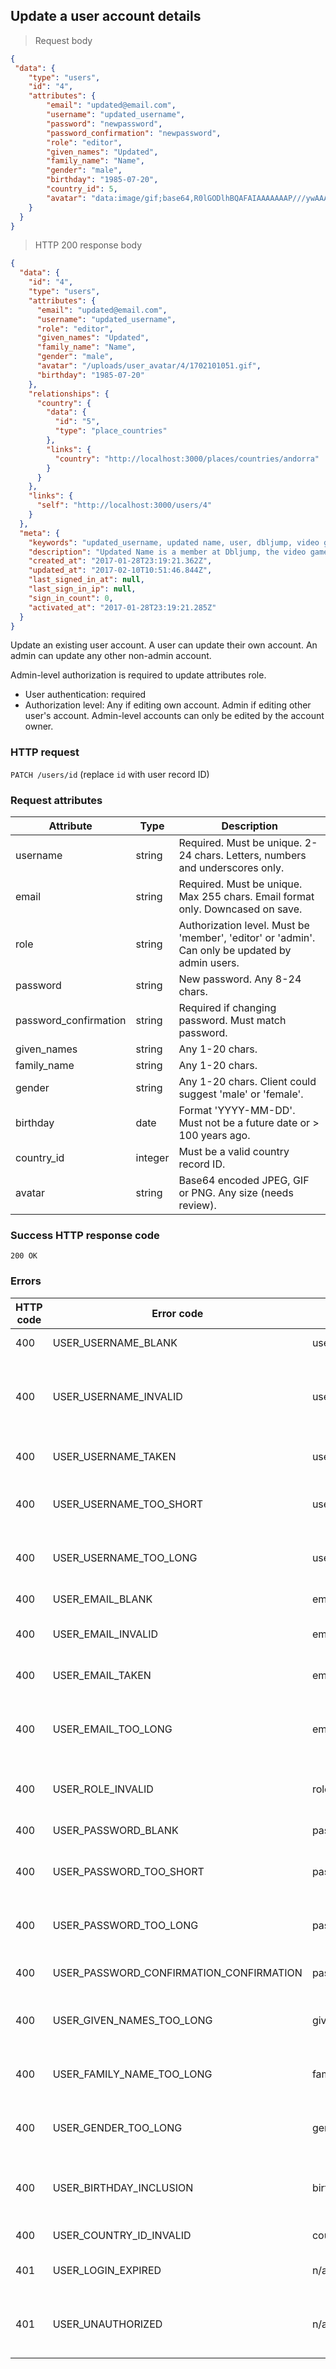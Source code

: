 ## Update a user account details

> Request body

```JSON
{
 "data": {
	"type": "users",
	"id": "4",
	"attributes": {
		"email": "updated@email.com",
		"username": "updated_username",
		"password": "newpassword",
		"password_confirmation": "newpassword",
		"role": "editor",
		"given_names": "Updated",
		"family_name": "Name",
		"gender": "male",
		"birthday": "1985-07-20",
		"country_id": 5,
		"avatar": "data:image/gif;base64,R0lGODlhBQAFAIAAAAAAAP///ywAAAAABQAFAAACBIyPqVgAOw=="
	}
  }
}
```

> HTTP 200 response body

```JSON
{
  "data": {
    "id": "4",
    "type": "users",
    "attributes": {
      "email": "updated@email.com",
      "username": "updated_username",
      "role": "editor",
      "given_names": "Updated",
      "family_name": "Name",
      "gender": "male",
      "avatar": "/uploads/user_avatar/4/1702101051.gif",
      "birthday": "1985-07-20"
    },
    "relationships": {
      "country": {
        "data": {
          "id": "5",
          "type": "place_countries"
        },
        "links": {
          "country": "http://localhost:3000/places/countries/andorra"
        }
      }
    },
    "links": {
      "self": "http://localhost:3000/users/4"
    }
  },
  "meta": {
    "keywords": "updated_username, updated name, user, dbljump, video games, pc games, gaming",
    "description": "Updated Name is a member at Dbljump, the video game reference.",
    "created_at": "2017-01-28T23:19:21.362Z",
    "updated_at": "2017-02-10T10:51:46.844Z",
    "last_signed_in_at": null,
    "last_sign_in_ip": null,
    "sign_in_count": 0,
    "activated_at": "2017-01-28T23:19:21.285Z"
  }
}
```

Update an existing user account. A user can update their own account. An admin can update any other non-admin account.

Admin-level authorization is required to update attributes role.

* User authentication: required
* Authorization level: Any if editing own account. Admin if editing other user's account. Admin-level accounts can only be edited by the account owner.

### HTTP request

`PATCH /users/id` (replace `id` with user record ID)

### Request attributes

Attribute | Type | Description
--------- | ---- | -----------
username | string | Required. Must be unique. 2-24 chars. Letters, numbers and underscores only.
email | string | Required. Must be unique. Max 255 chars. Email format only. Downcased on save.
role | string | Authorization level. Must be 'member', 'editor' or 'admin'. Can only be updated by admin users.
password | string | New password. Any 8-24 chars.
password_confirmation | string | Required if changing password. Must match password.
given_names | string | Any 1-20 chars.
family_name | string | Any 1-20 chars.
gender | string | Any 1-20 chars. Client could suggest 'male' or 'female'.
birthday | date | Format 'YYYY-MM-DD'. Must not be a future date or > 100 years ago.
country_id | integer | Must be a valid country record ID.
avatar | string | Base64 encoded JPEG, GIF or PNG. Any size (needs review).

### Success HTTP response code

`200 OK`

### Errors

HTTP code | Error code | Pointer | Title
--------- | ---------- | ------- | -----
400 | USER_USERNAME_BLANK | username | Username is required.
400 | USER_USERNAME_INVALID | username | Username can only contain letters, numbers, and underscores.
400 | USER_USERNAME_TAKEN | username | Username has already been taken.
400 | USER_USERNAME_TOO_SHORT | username | Username cannot be less than 2 characters.
400 | USER_USERNAME_TOO_LONG | username | Username cannot be more than 24 characters.
400 | USER_EMAIL_BLANK | email | Email is required.
400 | USER_EMAIL_INVALID | email | Email must be a valid address.
400 | USER_EMAIL_TAKEN | email | Email has already been taken.
400 | USER_EMAIL_TOO_LONG | email | Username cannot be more than 255 characters.
400 | USER_ROLE_INVALID | role | Role must be 'member', 'editor', or 'admin'.
400 | USER_PASSWORD_BLANK | password | Password is required.
400 | USER_PASSWORD_TOO_SHORT | password | Password cannot be less than 8 characters.
400 | USER_PASSWORD_TOO_LONG | password | Password cannot be more than 24 characters.
400 | USER_PASSWORD_CONFIRMATION_CONFIRMATION | password_confirmation | Password and confirmation must match.
400 | USER_GIVEN_NAMES_TOO_LONG | given_names | Given name cannot be more than 20 characters.
400 | USER_FAMILY_NAME_TOO_LONG | family_name | Family name cannot be more than 20 characters.
400 | USER_GENDER_TOO_LONG | gender | Gender cannot be more than 20 characters.
400 | USER_BIRTHDAY_INCLUSION | birthday | Birthday must not be a future date, or over 100 years ago.
400 | USER_COUNTRY_ID_INVALID | country_id | Country must be valid.
401 | USER_LOGIN_EXPIRED | n/a | The JWT in the header has expired.
401 | USER_UNAUTHORIZED | n/a | The user isn't an admin, or there's an authentication problem.
